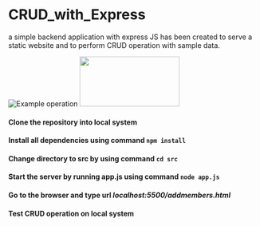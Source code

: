# CRUD_with_Express
a simple backend application with express JS has been created to serve a static website and to perform CRUD operation with sample data.



![Example operation](https://giphy.com/gifs/3SKsm3cJn1SD7Dnnm2)
<img src="https://giphy.com/gifs/3SKsm3cJn1SD7Dnnm2" width="200" height="100" />


#### Clone the repository into local system

#### Install all dependencies using command ```npm install```

#### Change directory to src by using command ```cd src```

#### Start the server by running app.js using command ```node app.js```

#### Go to the browser and type url *localhost:5500/addmembers.html*

#### Test CRUD operation on local system
